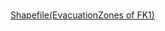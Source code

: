 # 

[Shapefile(EvacuationZones of FK1)](http://worldmap.harvard.edu/data/geonode:evacuationzones_qni)
